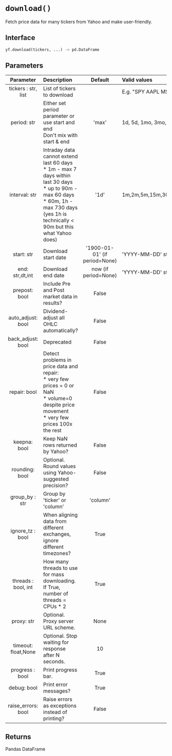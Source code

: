 # `download()`
Fetch price data for many tickers from Yahoo and make user-friendly.

## Interface
```python
yf.download(tickers, ...) -> pd.DataFrame
```

## Parameters
| Parameter  | Description | Default | Valid values | 
| :--------: | :-------- | :------: | :-------- | 
| tickers : str, list | List of tickers to download |  | E.g. "SPY AAPL MSFT", ["SPY", "AAPL", "MSFT"] |
| period: str | Either set period parameter or use start and end <br> Don't mix with start & end | 'max' | 1d, 5d, 1mo, 3mo, 6mo, 1y, 2y, 5y, 10y, ytd, max |
| interval: str | Intraday data cannot extend last 60 days <br> * 1m - max 7 days within last 30 days <br> * up to 90m - max 60 days <br> * 60m, 1h - max 730 days (yes 1h is technically < 90m but this what Yahoo does)| '1d' | 1m,2m,5m,15m,30m,60m,90m,1h,1d,5d,1wk,1mo,3mo | 
| start: str | Download start date | '1900-01-01' (if period=None) | 'YYYY-MM-DD' string, _datetime, or epoch | 
| end: str,dt,int | Download end date | now (if period=None) | 'YYYY-MM-DD' string, _datetime, or epoch |
| prepost: bool | Include Pre and Post market data in results? | False |  |
| auto_adjust: bool | Dividend-adjust all OHLC automatically? | False |  |
| back_adjust: bool | Deprecated | False |  |
| repair: bool | Detect problems in price data and repair: <br> * very few prices = 0 or NaN <br> * volume=0 despite price movement <br> * very few prices 100x the rest | False ||
| keepna: bool | Keep NaN rows returned by Yahoo?  | False |  |
| rounding: bool | Optional. Round values using Yahoo-suggested precision? | False |  |
| group_by : str | Group by 'ticker' or 'column' | 'column' |  |
| ignore_tz : bool | When aligning data from different exchanges, ignore different timezones? | True | |
| threads : bool, int | How many threads to use for mass downloading. <br> If True, number of threads = CPUs * 2 | True | |
| proxy: str | Optional. Proxy server URL scheme. | None |  |
| timeout: float,None | Optional. Stop waiting for response after N seconds. | 10 |  |
| progress : bool | Print progress bar. | True |  |
| debug: bool | Print error messages? | True |  |
| raise_errors: bool | Raise errors as exceptions instead of printing? | False |  |

## Returns
Pandas DataFrame